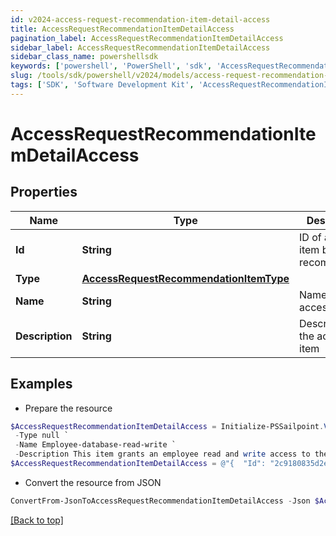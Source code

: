 ```yaml
---
id: v2024-access-request-recommendation-item-detail-access
title: AccessRequestRecommendationItemDetailAccess
pagination_label: AccessRequestRecommendationItemDetailAccess
sidebar_label: AccessRequestRecommendationItemDetailAccess
sidebar_class_name: powershellsdk
keywords: ['powershell', 'PowerShell', 'sdk', 'AccessRequestRecommendationItemDetailAccess', 'V2024AccessRequestRecommendationItemDetailAccess'] 
slug: /tools/sdk/powershell/v2024/models/access-request-recommendation-item-detail-access
tags: ['SDK', 'Software Development Kit', 'AccessRequestRecommendationItemDetailAccess', 'V2024AccessRequestRecommendationItemDetailAccess']
---
```



# AccessRequestRecommendationItemDetailAccess

## Properties

Name | Type | Description | Notes
------------ | ------------- | ------------- | -------------
**Id** | **String** | ID of access item being recommended. | [optional] 
**Type** | [**AccessRequestRecommendationItemType**](access-request-recommendation-item-type) |  | [optional] 
**Name** | **String** | Name of the access item | [optional] 
**Description** | **String** | Description of the access item | [optional] 

## Examples

- Prepare the resource
```powershell
$AccessRequestRecommendationItemDetailAccess = Initialize-PSSailpoint.V2024AccessRequestRecommendationItemDetailAccess  -Id 2c9180835d2e5168015d32f890ca1581 `
 -Type null `
 -Name Employee-database-read-write `
 -Description This item grants an employee read and write access to the database
$AccessRequestRecommendationItemDetailAccess = @"{  "Id": "2c9180835d2e5168015d32f890ca1581", "Type": null, "Name": "Employee-database-read-write", "Description": "This item grants an employee read and write access to the database" }"@
```

- Convert the resource from JSON
```powershell
ConvertFrom-JsonToAccessRequestRecommendationItemDetailAccess -Json $AccessRequestRecommendationItemDetailAccess
```


[[Back to top]](#) 

